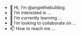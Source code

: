 - 👋 Hi, I’m @angiethebulldog
- 👀 I’m interested in ...
- 🌱 I’m currently learning ...
- 💞️ I’m looking to collaborate on ...
- 📫 How to reach me ...

<!---
angiethebulldog/angiethebulldog is a ✨ special ✨ repository because its `README.md` (this file) appears on your GitHub profile.
You can click the Preview link to take a look at your changes.
--->
